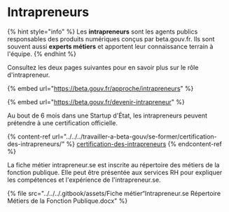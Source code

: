 # Intrapreneurs

{% hint style="info" %}
Les **intrapreneurs** sont les agents publics responsables des produits numériques conçus par beta.gouv.fr. Ils sont souvent aussi **experts métiers** et apportent leur connaissance terrain à l'équipe.
{% endhint %}

Consultez les deux pages suivantes pour en savoir plus sur le rôle d'intrapreneur.

{% embed url="https://beta.gouv.fr/approche/intrapreneurs" %}

{% embed url="https://beta.gouv.fr/devenir-intrapreneur" %}

Au bout de 6 mois dans une Startup d'État, les intrapreneurs peuvent prétendre à une certification officielle.

{% content-ref url="../../../travailler-a-beta-gouv/se-former/certification-des-intrapreneurs/" %}
[certification-des-intrapreneurs](../../../travailler-a-beta-gouv/se-former/certification-des-intrapreneurs/)
{% endcontent-ref %}

La fiche métier intrapreneur.se est inscrite au répertoire des métiers de la fonction publique. Elle peut être présentée aux services RH pour expliquer les compétences et l'expérience de l'intrapreneur.se.&#x20;

{% file src="../../../.gitbook/assets/Fiche métier“Intrapreneur.se Répertoire Métiers de la Fonction Publique.docx" %}

